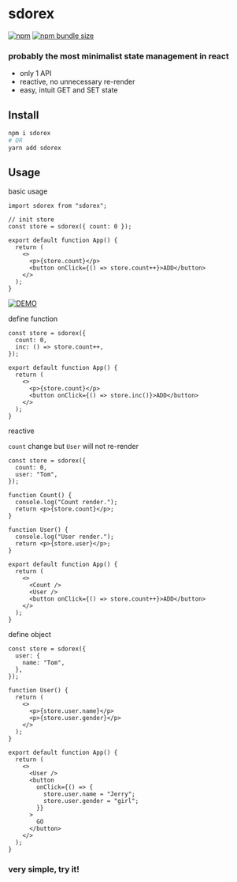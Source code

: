 # sdorex

[![npm](https://img.shields.io/npm/v/sdorex?style=flat-square)](https://www.npmjs.com/package/sdorex)
[![npm bundle size](https://img.shields.io/bundlephobia/minzip/sdorex?style=flat-square)](https://bundlephobia.com/result?p=sdorex)

### probably the most minimalist state management in react

- only 1 API
- reactive, no unnecessary re-render
- easy, intuit GET and SET state

## Install

```sh
npm i sdorex
# OR
yarn add sdorex
```

## Usage

basic usage

```tsx
import sdorex from "sdorex";

// init store
const store = sdorex({ count: 0 });

export default function App() {
  return (
    <>
      <p>{store.count}</p>
      <button onClick={() => store.count++}>ADD</button>
    </>
  );
}
```

[![DEMO](https://codesandbox.io/static/img/play-codesandbox.svg)](https://codesandbox.io/s/sdorex-demo-ruz0zt?file=/src/App.tsx)

define function

```tsx
const store = sdorex({
  count: 0,
  inc: () => store.count++,
});

export default function App() {
  return (
    <>
      <p>{store.count}</p>
      <button onClick={() => store.inc()}>ADD</button>
    </>
  );
}
```

reactive

`count` change but `User` will not re-render

```tsx
const store = sdorex({
  count: 0,
  user: "Tom",
});

function Count() {
  console.log("Count render.");
  return <p>{store.count}</p>;
}

function User() {
  console.log("User render.");
  return <p>{store.user}</p>;
}

export default function App() {
  return (
    <>
      <Count />
      <User />
      <button onClick={() => store.count++}>ADD</button>
    </>
  );
}
```

define object

```tsx
const store = sdorex({
  user: {
    name: "Tom",
  },
});

function User() {
  return (
    <>
      <p>{store.user.name}</p>
      <p>{store.user.gender}</p>
    </>
  );
}

export default function App() {
  return (
    <>
      <User />
      <button
        onClick={() => {
          store.user.name = "Jerry";
          store.user.gender = "girl";
        }}
      >
        GO
      </button>
    </>
  );
}
```

### very simple, try it!
